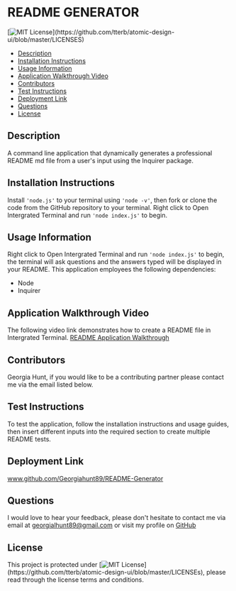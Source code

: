 
# README GENERATOR
[![MIT License](https://img.shields.io/apm/l/atomic-design-ui.svg?)](https://github.com/tterb/atomic-design-ui/blob/master/LICENSES)
        
* [Description](#description)
* [Installation Instructions](#installation)
* [Usage Information](#usage)
* [Application Walkthrough Video](#application-walkthrough-video)
* [Contributors](#contributors)
* [Test Instructions](#testing)
* [Deployment Link](#deployment)
* [Questions](#questions)
* [License](#license)


## Description 
A command line application that dynamically generates a professional README md file from a user's input using the Inquirer package.

## Installation Instructions
Install ``'node.js'`` to your terminal using ``'node -v'``, then fork or clone the code from the GitHub repository to your terminal. Right click to Open Intergrated Terminal and run ``'node index.js'`` to begin. 

## Usage Information
Right click to Open Intergrated Terminal and run ``'node index.js'`` to begin, the terminal will ask questions and the answers typed will be displayed in your README. This application employees the following dependencies:

- Node
- Inquirer

## Application Walkthrough Video
The following video link demonstrates how to create a README file in Intergrated Terminal. [README Application Walkthrough](https://www.loom.com/share/d64d78b78b124a44a0c9ace529b73d24)

## Contributors
Georgia Hunt, if you would like to be a contributing partner please contact me via the email listed below.

## Test Instructions
To test the application, follow the installation instructions and usage guides, then insert different inputs into the required section to create multiple README tests. 

## Deployment Link
www.github.com/Georgiahunt89/README-Generator

## Questions
I would love to hear your feedback, please don't hesitate to contact me via email at [georgialhunt89@gmail.com](mailto;georgialhunt89@gmail.com) or visit my profile on [GitHub](https://github.com/georgiahunt89)
        
## License
This project is protected under [![MIT License](https://img.shields.io/apm/l/atomic-design-ui.svg?)](https://github.com/tterb/atomic-design-ui/blob/master/LICENSEs), please read through the license terms and conditions.

  

